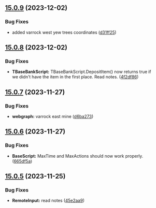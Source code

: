 ## [15.0.9](https://github.com/Torwent/WaspLib/compare/v15.0.8...v15.0.9) (2023-12-02)


### Bug Fixes

* added varrock west yew trees coordinates ([d31ff25](https://github.com/Torwent/WaspLib/commit/d31ff251ab3298cb74685ba62383c0f256cb49b9))



## [15.0.8](https://github.com/Torwent/WaspLib/compare/v15.0.7...v15.0.8) (2023-12-02)


### Bug Fixes

* **TBaseBankScript:** TBaseBankScript.DepositItem() now returns true if we didn't have the item in the first place. Read notes. ([4f2df86](https://github.com/Torwent/WaspLib/commit/4f2df862b2dd158b746b42d01b5f47bab1cc13e3))



## [15.0.7](https://github.com/Torwent/WaspLib/compare/v15.0.6...v15.0.7) (2023-11-27)


### Bug Fixes

* **webgraph:** varrock east mine ([d6ba273](https://github.com/Torwent/WaspLib/commit/d6ba2735eeec2ee381d02651f30932e05a006454))



## [15.0.6](https://github.com/Torwent/WaspLib/compare/v15.0.5...v15.0.6) (2023-11-27)


### Bug Fixes

* **BaseScript:** MaxTime and MaxActions should now work properly. ([665df5a](https://github.com/Torwent/WaspLib/commit/665df5a738b6773eb8960021cd3be5e2d201a0ff))



## [15.0.5](https://github.com/Torwent/WaspLib/compare/v15.0.4...v15.0.5) (2023-11-25)


### Bug Fixes

* **RemoteInput:** read notes ([45e2aa9](https://github.com/Torwent/WaspLib/commit/45e2aa9fb41e26385b0c8808a01dc83d5028e358))



